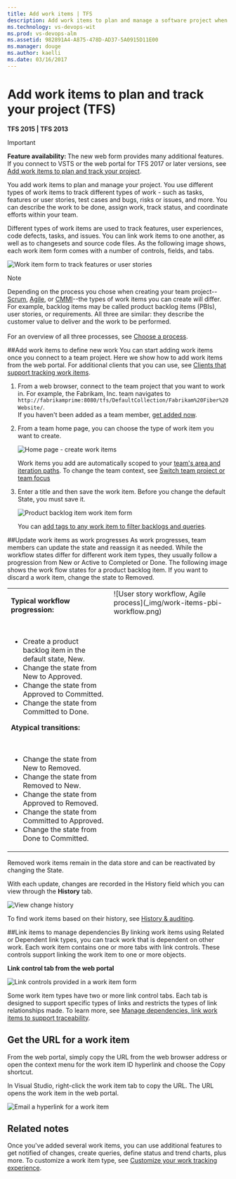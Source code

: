 ```yaml
---
title: Add work items | TFS  
description: Add work items to plan and manage a software project when connected to a team project in Team Foundation Server  
ms.technology: vs-devops-wit
ms.prod: vs-devops-alm
ms.assetid: 982891A4-A875-478D-AD37-5A0915D11E00  
ms.manager: douge
ms.author: kaelli
ms.date: 03/16/2017
---
```


# Add work items to plan and track your project (TFS)

**TFS 2015 | TFS 2013**  

>[!IMPORTANT]   
><b>Feature availability: </b>The new web form provides many additional features. If you connect to VSTS or the web portal for TFS 2017 or later versions, see [Add work items to plan and track your project](add-work-items.md). 

You add work items to plan and manage your project. You use different types of  work items to track different types of work - such as tasks, features or user stories, test cases and bugs, risks or issues, and more. You can describe the work to be done, assign work, track status, and coordinate efforts within your team.  

Different types of work items are used to track features, user experiences, code defects, tasks, and issues. You can link work items to one another, as well as to changesets and source code files. As the following image shows, each work item form comes with a number of controls, fields, and tabs.

![Work item form to track features or user stories](_img/work-item-form-to-track-user-stories.png)

>[!NOTE]  
>Depending on the process you chose when creating your team project--[Scrum](../guidance/scrum-process.md), 
[Agile](../guidance/agile-process.md), or [CMMI](../guidance/cmmi-process.md)--the types of work items you can create will differ. For example, backlog items may be called product backlog items (PBIs), user stories, or requirements. All three are similar: they describe the customer value to deliver and the work to be performed.<br/>  
For an overview of all three processes, see [Choose a process](../guidance/choose-process.md). 
 


##Add work items to define new work
You can start adding work items once you connect to a team project. Here we show how to add work items from the web portal. For additional clients that you can use, see [Clients that support tracking work items](../work-items/about-work-items.md#clients).

1. From a web browser, connect to the team project that you want to work in. For example, the Fabrikam, Inc. team navigates to ```http://fabrikamprime:8080/tfs/DefaultCollection/Fabrikam%20Fiber%20Website/```.  
	If you haven't been added as a team member, [get added now](../scale/multiple-teams.md#add-team-members).

2. From a team home page, you can choose the type of work item you want to create.  

	![Home page -  create work items](_img/work-items-tfs-team-home-page.png)  

	Work items you add are automatically scoped to your [team's area and iteration paths](../scale/multiple-teams.md). To change the team context, see [Switch team project or team focus](../how-to/switch-team-context-work.md?toc=/vsts/work/scale/toc.json&bc=/vsts/work/scale/breadcrumb/toc.json)

3. Enter a title and then save the work item. Before you change the default State, you must save it.  

	![Product backlog item work item form](_img/work-items-pbi-form.png)  

	You can [add tags to any work item to filter backlogs and queries](../track/add-tags-to-work-items.md).

##Update work items as work progresses
As work progresses, team members can update the state and reassign it as needed. While the workflow states differ for different work item types, they usually follow a progression from New or Active to Completed or Done. The following image shows the work flow states for a product backlog item. If you want to discard a work item, change the state to Removed.  

<table>
<tbody valign="top">
<tr>
<td>
<p><b>Typical workflow progression:</b> </p> 
<ul>
<li>Create a product backlog item in the default state, New.</li>
<li>Change the state from New to Approved.</li>
<li>Change the state from Approved to Committed.</li>
<li>Change the state from Committed to Done.</li>
</ul>
<p><b>Atypical transitions:</b> </p> 
<ul>
<li>Change the state from New to Removed.</li>
<li>Change the state from Removed to New.</li>
<li>Change the state from Approved to Removed.</li>
<li>Change the state from Committed to Approved.</li>
<li>Change the state from Done to Committed.</li>
</ul>
</td>
<td>
![User story workflow, Agile process](_img/work-items-pbi-workflow.png)  
</td>
</tr>
</tbody>
</table>


Removed work items remain in the data store and can be reactivated by changing the State.  

With each update, changes are recorded in the History field which you can view through the **History** tab.  

![View change history](_img/work-items-view-change-history.png)  

To find work items based on their history, see [History & auditing](../track/history-and-auditing.md).  


<a id="link-wi">  </a>
##Link items to manage dependencies 
By linking work items using Related or Dependent link types, you can track work that is dependent on other work. Each work item contains one or more tabs with link controls. These controls support linking the work item to one or more objects.

**Link control tab from the web portal**  

![Link controls provided in a work item form](_img/work-items-link-controls.png)  

Some work item types have two or more link control tabs. Each tab is designed to support specific types of links and restricts the types of link relationships made. To learn more, see [Manage dependencies, link work items to support traceability](../track/link-work-items-support-traceability.md).  
  

## Get the URL for a work item
From the web portal, simply copy the URL from the web browser address or open the context menu for the work item ID hyperlink and choose the Copy shortcut.  

In Visual Studio, right-click the work item tab to copy the URL. The URL opens the work item in the web portal.  

![Email a hyperlink for a work item](_img/add-work-items-copy-url-for-a-work-item.png)

## Related notes

Once you've added several work items, you can use additional features to get notified of changes, create queries, define status and trend charts, plus more. To customize a work item type, see [Customize your work tracking experience](../customize/customize-work.md). 

